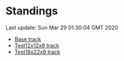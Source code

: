 # Standings

Last update: Sun Mar 29 01:30:04 GMT 2020

* [Base track](comps/Base/2020-03-29/standings.md)
* [Test12x12x8 track](comps/Test12x12x8/2020-03-29/standings.md)
* [Test18x22x9 track](comps/Test18x22x9/2020-03-29/standings.md)
